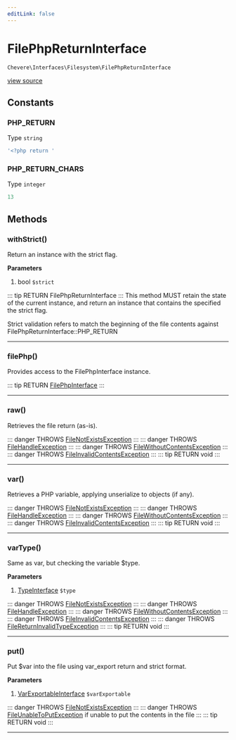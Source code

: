 ```yaml
---
editLink: false
---
```


# FilePhpReturnInterface

`Chevere\Interfaces\Filesystem\FilePhpReturnInterface`

[view source](https://github.com/chevere/chevere/blob/master/interfaces/Filesystem/FilePhpReturnInterface.php)

## Constants

### PHP_RETURN

Type `string`

```php
'<?php return '
```

### PHP_RETURN_CHARS

Type `integer`

```php
13
```


## Methods

### withStrict()

Return an instance with the strict flag.

**Parameters**

1. bool `$strict`

::: tip RETURN
FilePhpReturnInterface
:::
This method MUST retain the state of the current instance, and return
an instance that contains the specified the strict flag.

Strict validation refers to match the beginning of the file contents
against FilePhpReturnInterface::PHP_RETURN

---

### filePhp()

Provides access to the FilePhpInterface instance.

::: tip RETURN
[FilePhpInterface](./FilePhpInterface.md)
:::

---

### raw()

Retrieves the file return (as-is).

::: danger THROWS
[FileNotExistsException](../../Exceptions/Filesystem/FileNotExistsException.md)
:::
::: danger THROWS
[FileHandleException](../../Exceptions/Filesystem/FileHandleException.md)
:::
::: danger THROWS
[FileWithoutContentsException](../../Exceptions/Filesystem/FileWithoutContentsException.md)
:::
::: danger THROWS
[FileInvalidContentsException](../../Exceptions/Filesystem/FileInvalidContentsException.md)
:::
::: tip RETURN
void
:::

---

### var()

Retrieves a PHP variable, applying unserialize to objects (if any).

::: danger THROWS
[FileNotExistsException](../../Exceptions/Filesystem/FileNotExistsException.md)
:::
::: danger THROWS
[FileHandleException](../../Exceptions/Filesystem/FileHandleException.md)
:::
::: danger THROWS
[FileWithoutContentsException](../../Exceptions/Filesystem/FileWithoutContentsException.md)
:::
::: danger THROWS
[FileInvalidContentsException](../../Exceptions/Filesystem/FileInvalidContentsException.md)
:::
::: tip RETURN
void
:::

---

### varType()

Same as var, but checking the variable $type.

**Parameters**

1. [TypeInterface](../Type/TypeInterface.md) `$type`

::: danger THROWS
[FileNotExistsException](../../Exceptions/Filesystem/FileNotExistsException.md)
:::
::: danger THROWS
[FileHandleException](../../Exceptions/Filesystem/FileHandleException.md)
:::
::: danger THROWS
[FileWithoutContentsException](../../Exceptions/Filesystem/FileWithoutContentsException.md)
:::
::: danger THROWS
[FileInvalidContentsException](../../Exceptions/Filesystem/FileInvalidContentsException.md)
:::
::: danger THROWS
[FileReturnInvalidTypeException](./FileReturnInvalidTypeException.md)
:::
::: tip RETURN
void
:::

---

### put()

Put $var into the file using var_export return and strict format.

**Parameters**

1. [VarExportableInterface](../VarExportable/VarExportableInterface.md) `$varExportable`

::: danger THROWS
[FileNotExistsException](../../Exceptions/Filesystem/FileNotExistsException.md)
:::
::: danger THROWS
[FileUnableToPutException](../../Exceptions/Filesystem/FileUnableToPutException.md)
if unable to put the contents in the file
:::
::: tip RETURN
void
:::

---

